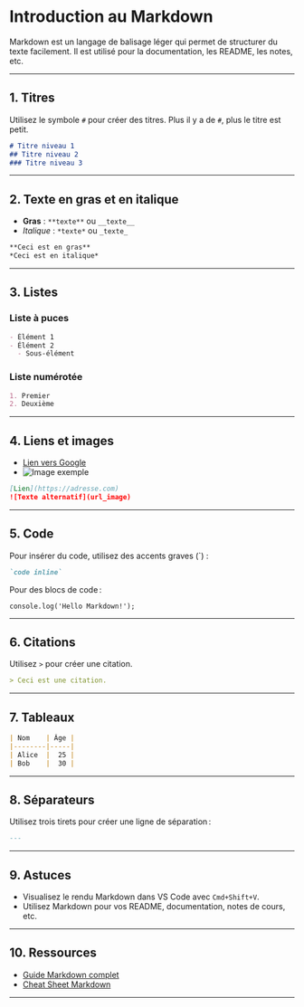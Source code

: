 # Introduction au Markdown

Markdown est un langage de balisage léger qui permet de structurer du texte facilement. Il est utilisé pour la documentation, les README, les notes, etc.

---

## 1. Titres

Utilisez le symbole `#` pour créer des titres. Plus il y a de `#`, plus le titre est petit.

```markdown
# Titre niveau 1
## Titre niveau 2
### Titre niveau 3
```

---

## 2. Texte en gras et en italique

- **Gras** : `**texte**` ou `__texte__`
- *Italique* : `*texte*` ou `_texte_`

```markdown
**Ceci est en gras**
*Ceci est en italique*
```

---

## 3. Listes

### Liste à puces

```markdown
- Élément 1
- Élément 2
  - Sous-élément
```

### Liste numérotée

```markdown
1. Premier
2. Deuxième
```

---

## 4. Liens et images

- [Lien vers Google](https://www.google.com)
- ![Image exemple](https://via.placeholder.com/150)

```markdown
[Lien](https://adresse.com)
![Texte alternatif](url_image)
```

---

## 5. Code

Pour insérer du code, utilisez des accents graves (\`) :

```markdown
`code inline`
```

Pour des blocs de code :


`console.log('Hello Markdown!');`


---

## 6. Citations

Utilisez `>` pour créer une citation.

```markdown
> Ceci est une citation.
```

---

## 7. Tableaux

```markdown
| Nom    | Âge |
|--------|-----|
| Alice  |  25 |
| Bob    |  30 |
```

---

## 8. Séparateurs

Utilisez trois tirets pour créer une ligne de séparation :

```markdown
---
```

---

## 9. Astuces

- Visualisez le rendu Markdown dans VS Code avec `Cmd+Shift+V`.
- Utilisez Markdown pour vos README, documentation, notes de cours, etc.

---

## 10. Ressources

- [Guide Markdown complet](https://www.markdownguide.org/)
- [Cheat Sheet Markdown](https://www.markdownguide.org/cheat-sheet/)

---

